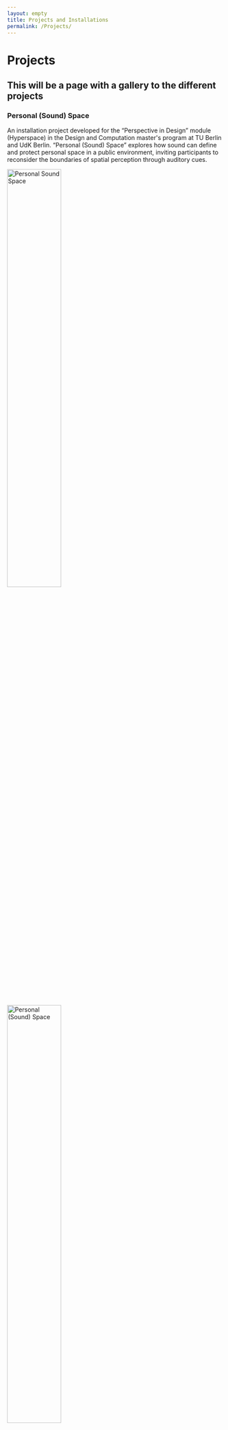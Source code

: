 ```yaml
---
layout: empty
title: Projects and Installations
permalink: /Projects/
---
```


# Projects

This will be a page with a gallery to the different projects
---
 <section id="projects" class="container">
      <!-- Personal (Sound) Space -->
      <article class="project">
        <h3 class="project-title">Personal (Sound) Space</h3>
        <p class="project-desc">
          An installation project developed for the “Perspective in Design” module (Hyperspace)
          in the Design and Computation master's program at TU Berlin and UdK Berlin.
          “Personal (Sound) Space” explores how sound can define and protect personal space
          in a public environment, inviting participants to reconsider the boundaries of 
          spatial perception through auditory cues.
        </p>
        <div class="image-container-wrapper">
          <img 
            src="{{ '/assets/images/Personal (sound) space - 2.jpg' | relative_url }}"
            alt="Personal Sound Space"
            style="width:50% ;" 
            class="project-image" />
          <img 
            src="{{ '/assets/images/Personal (sound) space - 1.jpg' | relative_url }}"
            alt="Personal (Sound) Space"
            style="width:50% ;"
            class="project-image" />
        </div>
        <span class="project-tag">Installation</span>
      </article>
      <!-- Fractal Apoptosis -->
      <article class="project">
        <h3 class="project-title">Fractal Apoptosis</h3>
        <p class="project-desc">
          A live modular glitching and avant-garde soundscape, available on SoundCloud.
          This piece is a deep dive into generative techniques and experimental composition,
          merging organic and electronic textures to evoke a hypnotic sonic journey.
        </p>
        <span class="project-tag">Music</span>
        <div class="sound-embed">
          <!-- Embed your SoundCloud track -->
          <iframe 
            width="100%" 
            height="166" 
            scrolling="no" 
            frameborder="no" 
            allow="autoplay"
            src="https://w.soundcloud.com/player/?url=https%3A//soundcloud.com/emansafavi/fractal-apoptosis">
          </iframe>
        </div>
      </article>
    </section>
